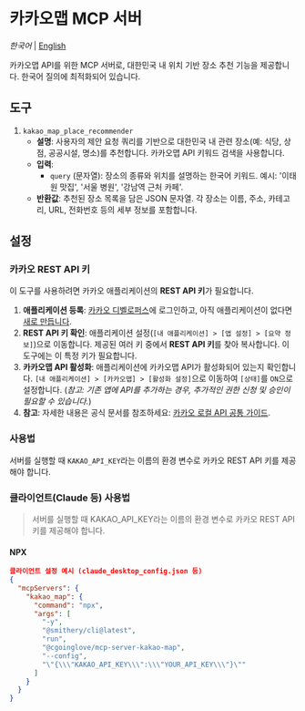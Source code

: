 # 카카오맵 MCP 서버

*한국어* | [English]('./docs/en.md') 

카카오맵 API를 위한 MCP 서버로, 대한민국 내 위치 기반 장소 추천 기능을 제공합니다. 한국어 질의에 최적화되어 있습니다.

## 도구

1.  `kakao_map_place_recommender`
    * **설명**: 사용자의 제안 요청 쿼리를 기반으로 대한민국 내 관련 장소(예: 식당, 상점, 공공시설, 명소)를 추천합니다. 카카오맵 API 키워드 검색을 사용합니다.
    * **입력**:
        * `query` (문자열): 장소의 종류와 위치를 설명하는 한국어 키워드. 예시: '이태원 맛집', '서울 병원', '강남역 근처 카페'.
    * **반환값**: 추천된 장소 목록을 담은 JSON 문자열. 각 장소는 이름, 주소, 카테고리, URL, 전화번호 등의 세부 정보를 포함합니다.

## 설정

### 카카오 REST API 키

이 도구를 사용하려면 카카오 애플리케이션의 **REST API 키**가 필요합니다.

1.  **애플리케이션 등록**: [카카오 디벨로퍼스](https://developers.kakao.com/)에 로그인하고, 아직 애플리케이션이 없다면 [새로 만듭니다](https://developers.kakao.com/docs/latest/ko/getting-started/quick-start#create).
2.  **REST API 키 확인**: 애플리케이션 설정(`[내 애플리케이션] > [앱 설정] > [요약 정보]`)으로 이동합니다. 제공된 여러 키 중에서 **REST API 키**를 찾아 복사합니다. 이 도구에는 이 특정 키가 필요합니다.
3.  **카카오맵 API 활성화**: 애플리케이션에 카카오맵 API가 활성화되어 있는지 확인합니다. `[내 애플리케이션] > [카카오맵] > [활성화 설정]`으로 이동하여 `[상태]`를 `ON`으로 설정합니다. (*참고: 기존 앱에 API를 추가하는 경우, 추가적인 권한 신청 및 승인이 필요할 수 있습니다.*)
4.  **참고**: 자세한 내용은 공식 문서를 참조하세요: [카카오 로컬 API 공통 가이드](https://developers.kakao.com/docs/latest/ko/local/common).


### 사용법

서버를 실행할 때 `KAKAO_API_KEY`라는 이름의 환경 변수로 카카오 REST API 키를 제공해야 합니다.

### 클라이언트(Claude 등) 사용법

> 서버를 실행할 때 KAKAO_API_KEY라는 이름의 환경 변수로 카카오 REST API 키를 제공해야 합니다.

#### NPX

```json
클라이언트 설정 예시 (claude_desktop_config.json 등)
{
  "mcpServers": {
    "kakao_map": {
      "command": "npx",
      "args": [
        "-y",
        "@smithery/cli@latest",
        "run",
        "@cgoinglove/mcp-server-kakao-map",
        "--config",
        "\"{\\\"KAKAO_API_KEY\\\":\\\"YOUR_API_KEY\\\"}\""
      ]
    }
  }
}
```